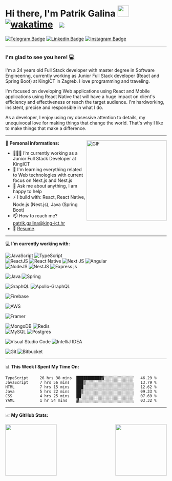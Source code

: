 # Hi there, I'm Patrik Galina <img src="https://media.giphy.com/media/hvRJCLFzcasrR4ia7z/giphy.gif" height="35px"> &nbsp; [![wakatime](https://wakatime.com/badge/github/pgalina98/SyncContributionRepo.svg)](https://wakatime.com/badge/github/pgalina98/SyncContributionRepo) &nbsp; ![](https://visitor-badge.glitch.me/badge?page_id=pgalina98.pgalina98)

[![Telegram Badge](https://img.shields.io/badge/-Telegram-0088cc?style=flat-square&logo=Telegram&logoColor=white)](https://t.me/pgalina98)
[![Linkedin Badge](https://img.shields.io/badge/-LinkedIn-0e76a8?style=flat-square&logo=Linkedin&logoColor=white)](https://www.linkedin.com/in/patrik-galina-9b15451b4/)
[![Instagram Badge](https://img.shields.io/badge/-Instagram-e4405f?style=flat-square&logo=Instagram&logoColor=white)](https://www.instagram.com/patrik.galina/)

<hr/>

### I'm glad to see you here! 💻 

I'm a 24 years old Full Stack developer with master degree in Software Engineering, currently working as Junior Full Stack developer (React and Spring Boot) at KingICT in Zagreb. I love programming and traveling.

I'm focused on developing Web applications using React and Mobile applications using React Native that will have a huge impact on client's efficiency and effectiveness or reach the target audience. I'm hardworking, insistent, precise and responsible in what I do.

As a developer, I enjoy using my obsessive attention to details, my unequivocal love for making things that change the world. That's why I like to make things that make a difference.

<hr/>

<img align="right" alt="GIF" src="https://cdn.dribbble.com/users/3281732/screenshots/6552930/ef066617-ce4e-45c9-ae22-1af21711119c.jpeg?compress=1&resize=450x338&vertical=top" height="250" />

🧑 **Personal informations:**

- 👨🏻‍💻 I’m currently working as a Junior Full Stack Developer at KingICT
- 🚀 I'm learning everything related to Web technologies with current focus on Next.js and Nest.js
- 💬 Ask me about anything, I am happy to help
- ⚡ I build with: React, React Native, Node.js (Nest.js), Java (Spring Boot)
- 📫 How to reach me? patrik.galina@king-ict.hr
- 📝 [Resume](https://drive.google.com/file/d/1WsZdxpo3AxzflPGHY33EOFyso7uym7_E/view?usp=share_link).

<hr/>

💻 **I’m currently working with:**

![JavaScript](https://img.shields.io/badge/javascript-%23323330.svg?style==flat-square&logo=javascript&logoColor=%23F7DF1E)
![TypeScript](https://img.shields.io/badge/typescript-%23007ACC.svg?style==flat-square&logo=typescript&logoColor=white) <br/>
![ReactJS](https://img.shields.io/badge/react-%2320232a.svg?style==flat-square&logo=react&logoColor=%2361DAFB)
![React Native](https://img.shields.io/badge/react_native-%2320232a.svg?style==flat-square&logo=react&logoColor=%2361DAFB)
![Next JS](https://img.shields.io/badge/Next-black?style==flat-square&logo=next.js&logoColor=white) 
![Angular](https://img.shields.io/badge/angular-%23DD0031.svg?style==flat-square&logo=angular&logoColor=white) <br/>
![NodeJS](https://img.shields.io/badge/node.js-6DA55F?style==flat-square&logo=node.js&logoColor=white)
![NestJS](https://img.shields.io/badge/nestjs-%23E0234E.svg?style==flat-square&logo=nestjs&logoColor=white)
![Express.js](https://img.shields.io/badge/express.js-%23404d59.svg?style==flat-square&logo=express&logoColor=%2361DAFB)

![Java](https://img.shields.io/badge/java-%23ED8B00.svg?style==flat-square&logo=java&logoColor=white)
![Spring](https://img.shields.io/badge/spring-%236DB33F.svg?style==flat-square&logo=spring&logoColor=white)

![GraphQL](https://img.shields.io/badge/-GraphQL-E10098?style==flat-square&logo=graphql&logoColor=white)
![Apollo-GraphQL](https://img.shields.io/badge/-ApolloGraphQL-311C87?style==flat-square&logo=apollo-graphql)

![Firebase](https://img.shields.io/badge/firebase-%23039BE5.svg??style==flat-square&logo=firebase)

![AWS](https://img.shields.io/badge/AWS-%23FF9900.svg?style==flat-square&logo=amazon-aws&logoColor=white)

![Framer](https://img.shields.io/badge/Framer-black?style==flat-square&logo=framer&logoColor=blue)

![MongoDB](https://img.shields.io/badge/MongoDB-%234ea94b.svg?style==flat-square&logo=mongodb&logoColor=white)
![Redis](https://img.shields.io/badge/redis-%23DD0031.svg?style==flat-square&logo=redis&logoColor=white) <br/>
![MySQL](https://img.shields.io/badge/mysql-%2300f.svg?style==flat-square&logo=mysql&logoColor=white)
![Postgres](https://img.shields.io/badge/postgres-%23316192.svg?style==flat-square&logo=postgresql&logoColor=white)

![Visual Studio Code](https://img.shields.io/badge/VisualStudioCode-0078d7.svg?style==flat-square&logo=visual-studio-code&logoColor=white)
![IntelliJ IDEA](https://img.shields.io/badge/IntelliJIDEA-000000.svg?style==flat-square&logo=intellij-idea&logoColor=white)

![Git](https://img.shields.io/badge/git-%23F05033.svg?style==flat-square&logo=git&logoColor=white)
![Bitbucket](https://img.shields.io/badge/bitbucket-%230047B3.svg?style==flat-square&logo=bitbucket&logoColor=white)

<hr/>

📊 **This Week I Spent My Time On:**
<!--START_SECTION:waka-->

```text
TypeScript     26 hrs 38 mins  ███████████▓░░░░░░░░░░░░░   46.29 %
JavaScript     7 hrs 56 mins   ███▒░░░░░░░░░░░░░░░░░░░░░   13.79 %
HTML           7 hrs 15 mins   ███░░░░░░░░░░░░░░░░░░░░░░   12.62 %
Java           5 hrs 22 mins   ██▒░░░░░░░░░░░░░░░░░░░░░░   09.33 %
CSS            4 hrs 25 mins   ██░░░░░░░░░░░░░░░░░░░░░░░   07.69 %
YAML           1 hr 54 mins    ▓░░░░░░░░░░░░░░░░░░░░░░░░   03.32 %
```

<!--END_SECTION:waka-->

<hr/>

📈 **My GitHub Stats:**

<p float="left">
  <img height="160em" src="https://github-readme-stats.vercel.app/api?username=pgalina98&show_icons=true&hide_border=true&&count_private=true&include_all_commits=true" />
  <img align="right" height="160em" src="https://github-readme-streak-stats.herokuapp.com/?user=pgalina98&" />
</p>
